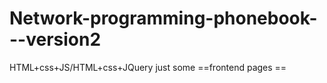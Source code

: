 # Network-programming-phonebook---version2
HTML+css+JS/HTML+css+JQuery
just some ==frontend pages ==
